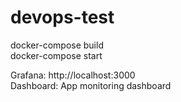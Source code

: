 # devops-test

docker-compose build  
docker-compose start

Grafana: http://localhost:3000  
Dashboard: App monitoring dashboard

